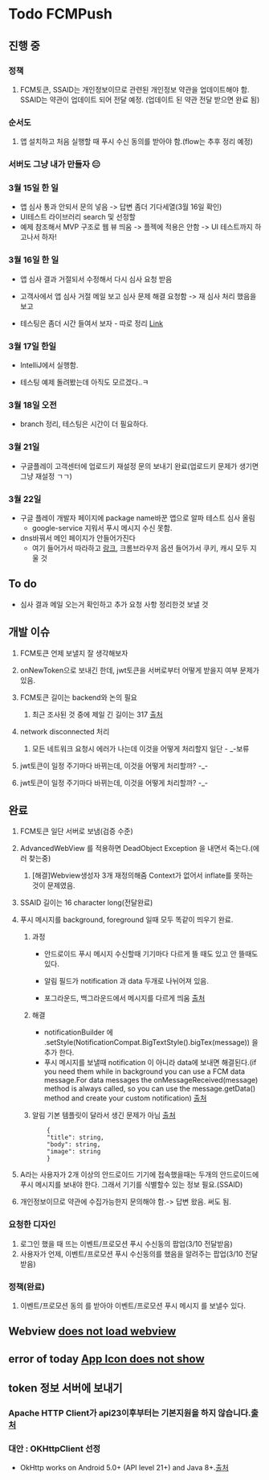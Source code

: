 # Todo FCMPush

## 진행 중

### 정책

1. FCM토큰, SSAID는 개인정보이므로 관련된 개인정보 약관을 업데이트해야 함. SSAID는 약관이 업데이트 되어 전달 예정. (업데이트 된 약관 전달 받으면 완료 됨)

### 순서도

1. 앱 설치하고 처음 실행할 때 푸시 수신 동의를 받아야 함.(flow는 추후 정리 예정)

### 서버도 그냥 내가 만들자 :expressionless:

### 3월 15일 한 일

* 앱 심사 통과 안되서 문의 넣음 -> 답변 좀더 기다세열(3월 16일 확인)
* UI테스트 라이브러리 search 및 선정할
* 예제 참조해서 MVP 구조로 웹 뷰 띄움 -> 플젝에 적용은 안함 -> UI 테스트까지 하고나서 하자!

### 3월 16일 한 일

* 앱 심사 결과 거절되서 수정해서 다시 심사 요청 받음

* 고객사에서 앱 심사 거절 메일 보고 심사 문제 해결 요청함 -> 재 심사 처리 했음을 보고

* 테스팅은 좀더 시간 들여서 보자 - 따로 정리 [Link](/Android/TestingApps.md)

### 3월 17일 한일

* IntelliJ에서 실행함.

* 테스팅 예제 돌려봤는데 아직도 모르겠다..ㅋ

### 3월 18일 오전

* branch 정리, 테스팅은 시간이 더 필요하다.

### 3월 21일

* 구글플레이 고객센터에 업로드키 재설정 문의 보내기 완료(업로드키 문제가 생기면 그냥 재설정 ㄱㄱ)

### 3월 22일

* 구글 플레이 개발자 페이지에 package name바꾼 앱으로 알파 테스트 심사 올림
  * google-service 지워서 푸시 메시지 수신 못함.
* dns바꿔서 메인 페이지가 안들어가진다
  * 여기 들어가서 따라하고 [랑크](https://superuser.com/questions/203674/how-to-clear-flush-the-dns-cache-in-google-chrome), 크롬브라우저 옵션 들어가서 쿠키, 캐시 모두 지울 것

## To do

* 심사 결과 메일 오는거 확인하고 추가 요청 사항 정리한것 보낼 것

## 개발 이슈

1. FCM토큰 언제 보낼지 잘 생각해보자

1. onNewToken으로 보내긴 한데, jwt토큰을 서버로부터 어떻게 받을지 여부 문제가 있음.

1. FCM토큰 길이는 backend와 논의 필요
    1. 최근 조사된 것 중에 제일 긴 길이는 317 [출처](https://stackoverflow.com/questions/39959417/what-is-the-maximum-length-of-an-fcm-registration-id-token)

1. network disconnected 처리
    1. 모든 네트워크 요청시 에러가 나는데 이것을 어떻게 처리할지 일단 - _-보류

1. jwt토큰이 일정 주기마다 바뀌는데, 이것을 어떻게 처리할까? -_-

1. jwt토큰이 일정 주기마다 바뀌는데, 이것을 어떻게 처리할까? -_-

## 완료

1. FCM토큰 일단 서버로 보냄(검증 수준)

1. AdvancedWebView 를 적용하면 DeadObject Exception 을 내면서 죽는다.(에러 찾는중)
    1. [해결]Webview생성자 3개 재정의해줌 Context가 없어서 inflate를 못하는 것이 문제였음.

1. SSAID 길이는 16 character long(전달완료)

1. 푸시 메시지를 background, foreground 일때 모두 똑같이 띄우기 완료.  
    1. 과정
        * 안드로이드 푸시 메시지 수신할때 기기마다 다르게 뜰 때도 있고 안 뜰때도 있다.

        * 알림 필드가 notification 과 data 두개로 나뉘어져 있음.

        * 포그라운드, 백그라운드에서 메시지를 다르게 띄움 [출처](https://dongsik93.github.io/til/2021/01/28/til-fcm-push/)
    1. 해결
        * notificationBuilder 에 .setStyle(NotificationCompat.BigTextStyle().bigTex(message)) 을 추가 한다.
        * 푸시 메시지를 보낼때 notification 이 아니라 data에 보내면 해결된다.(if you need them while in background you can use a FCM data message.For data messages the onMessageReceived(message) method is always called, so you can use the message.getData() method and create your custom notification) [출처](https://stackoverflow.com/questions/38504078/firebase-expandable-notification-show-image-when-app-is-in-background)
    1. 알림 기본 템플릿이 달라서 생긴 문제가 아님 [출처](https://firebase.google.com/docs/reference/fcm/rest/v1/projects.messages#notification)

        ```
            {
            "title": string,
            "body": string,
            "image": string
            }
        ```

1. A라는 사용자가 2개 이상의 안드로이드 기기에 접속했을때는 두개의 안드로이드에 푸시 메시지를 보내야 한다. 그래서 기기를 식별할수 있는 정보 필요.(SSAID)
1. 개인정보이므로 약관에 수집가능한지 문의해야 함.-> 답변 왔음. 써도 됨.

### 요청한 디자인

1. 로그인 했을 때 뜨는 이벤트/프로모션 푸시 수신동의 팝업(3/10 전달받음)
1. 사용자가 언제, 이벤트/프로모션 푸시 수신동의를 했음을 알려주는 팝업(3/10 전달받음)

### 정책(완료)

1. 이벤트/프로모션 동의 를 받아야 이벤트/프로모션 푸시 메시지 를 보낼수 있다.

## Webview [does not load webview](https://stackoverflow.com/questions/23308601/android-open-pop-up-window-in-my-webview)

## error of today [App Icon does not show](https://stackoverflow.com/questions/4776933/android-application-icon-not-showing-up)

## token 정보 서버에 보내기

### Apache HTTP Client가 api23이후부터는 기본지원을 하지 않습니다.[출처](https://developer.android.com/about/versions/marshmallow/android-6.0-changes?hl=ko#behavior-apache-http-client)

### 대안 : OKHttpClient 선정

* OkHttp works on Android 5.0+ (API level 21+) and Java 8+.[출처](https://square.github.io/okhttp/#requirements)
